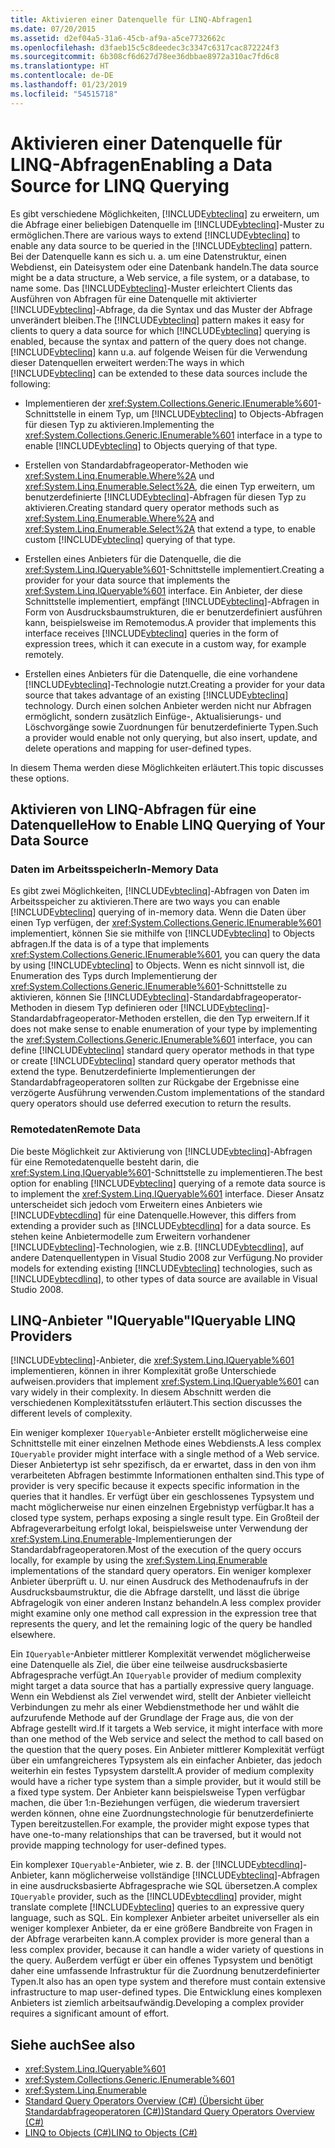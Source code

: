 ```yaml
---
title: Aktivieren einer Datenquelle für LINQ-Abfragen1
ms.date: 07/20/2015
ms.assetid: d2ef04a5-31a6-45cb-af9a-a5ce7732662c
ms.openlocfilehash: d3faeb15c5c8deedec3c3347c6317cac872224f3
ms.sourcegitcommit: 6b308cf6d627d78ee36dbbae8972a310ac7fd6c8
ms.translationtype: HT
ms.contentlocale: de-DE
ms.lasthandoff: 01/23/2019
ms.locfileid: "54515718"
---
```

# <a name="enabling-a-data-source-for-linq-querying"></a><span data-ttu-id="1d3f2-102">Aktivieren einer Datenquelle für LINQ-Abfragen</span><span class="sxs-lookup"><span data-stu-id="1d3f2-102">Enabling a Data Source for LINQ Querying</span></span>
<span data-ttu-id="1d3f2-103">Es gibt verschiedene Möglichkeiten, [!INCLUDE[vbteclinq](~/includes/vbteclinq-md.md)] zu erweitern, um die Abfrage einer beliebigen Datenquelle im [!INCLUDE[vbteclinq](~/includes/vbteclinq-md.md)]-Muster zu ermöglichen.</span><span class="sxs-lookup"><span data-stu-id="1d3f2-103">There are various ways to extend [!INCLUDE[vbteclinq](~/includes/vbteclinq-md.md)] to enable any data source to be queried in the [!INCLUDE[vbteclinq](~/includes/vbteclinq-md.md)] pattern.</span></span> <span data-ttu-id="1d3f2-104">Bei der Datenquelle kann es sich u. a. um eine Datenstruktur, einen Webdienst, ein Dateisystem oder eine Datenbank handeln.</span><span class="sxs-lookup"><span data-stu-id="1d3f2-104">The data source might be a data structure, a Web service, a file system, or a database, to name some.</span></span> <span data-ttu-id="1d3f2-105">Das [!INCLUDE[vbteclinq](~/includes/vbteclinq-md.md)]-Muster erleichtert Clients das Ausführen von Abfragen für eine Datenquelle mit aktivierter [!INCLUDE[vbteclinq](~/includes/vbteclinq-md.md)]-Abfrage, da die Syntax und das Muster der Abfrage unverändert bleiben.</span><span class="sxs-lookup"><span data-stu-id="1d3f2-105">The [!INCLUDE[vbteclinq](~/includes/vbteclinq-md.md)] pattern makes it easy for clients to query a data source for which [!INCLUDE[vbteclinq](~/includes/vbteclinq-md.md)] querying is enabled, because the syntax and pattern of the query does not change.</span></span> <span data-ttu-id="1d3f2-106">[!INCLUDE[vbteclinq](~/includes/vbteclinq-md.md)] kann u.a. auf folgende Weisen für die Verwendung dieser Datenquellen erweitert werden:</span><span class="sxs-lookup"><span data-stu-id="1d3f2-106">The ways in which [!INCLUDE[vbteclinq](~/includes/vbteclinq-md.md)] can be extended to these data sources include the following:</span></span>  
  
-   <span data-ttu-id="1d3f2-107">Implementieren der <xref:System.Collections.Generic.IEnumerable%601>-Schnittstelle in einem Typ, um [!INCLUDE[vbteclinq](~/includes/vbteclinq-md.md)] to Objects-Abfragen für diesen Typ zu aktivieren.</span><span class="sxs-lookup"><span data-stu-id="1d3f2-107">Implementing the <xref:System.Collections.Generic.IEnumerable%601> interface in a type to enable [!INCLUDE[vbteclinq](~/includes/vbteclinq-md.md)] to Objects querying of that type.</span></span>  
  
-   <span data-ttu-id="1d3f2-108">Erstellen von Standardabfrageoperator-Methoden wie <xref:System.Linq.Enumerable.Where%2A> und <xref:System.Linq.Enumerable.Select%2A>, die einen Typ erweitern, um benutzerdefinierte [!INCLUDE[vbteclinq](~/includes/vbteclinq-md.md)]-Abfragen für diesen Typ zu aktivieren.</span><span class="sxs-lookup"><span data-stu-id="1d3f2-108">Creating standard query operator methods such as <xref:System.Linq.Enumerable.Where%2A> and <xref:System.Linq.Enumerable.Select%2A> that extend a type, to enable custom [!INCLUDE[vbteclinq](~/includes/vbteclinq-md.md)] querying of that type.</span></span>  
  
-   <span data-ttu-id="1d3f2-109">Erstellen eines Anbieters für die Datenquelle, die die <xref:System.Linq.IQueryable%601>-Schnittstelle implementiert.</span><span class="sxs-lookup"><span data-stu-id="1d3f2-109">Creating a provider for your data source that implements the <xref:System.Linq.IQueryable%601> interface.</span></span> <span data-ttu-id="1d3f2-110">Ein Anbieter, der diese Schnittstelle implementiert, empfängt [!INCLUDE[vbteclinq](~/includes/vbteclinq-md.md)]-Abfragen in Form von Ausdrucksbaumstrukturen, die er benutzerdefiniert ausführen kann, beispielsweise im Remotemodus.</span><span class="sxs-lookup"><span data-stu-id="1d3f2-110">A provider that implements this interface receives [!INCLUDE[vbteclinq](~/includes/vbteclinq-md.md)] queries in the form of expression trees, which it can execute in a custom way, for example remotely.</span></span>  
  
-   <span data-ttu-id="1d3f2-111">Erstellen eines Anbieters für die Datenquelle, die eine vorhandene [!INCLUDE[vbteclinq](~/includes/vbteclinq-md.md)]-Technologie nutzt.</span><span class="sxs-lookup"><span data-stu-id="1d3f2-111">Creating a provider for your data source that takes advantage of an existing [!INCLUDE[vbteclinq](~/includes/vbteclinq-md.md)] technology.</span></span> <span data-ttu-id="1d3f2-112">Durch einen solchen Anbieter werden nicht nur Abfragen ermöglicht, sondern zusätzlich Einfüge-, Aktualisierungs- und Löschvorgänge sowie Zuordnungen für benutzerdefinierte Typen.</span><span class="sxs-lookup"><span data-stu-id="1d3f2-112">Such a provider would enable not only querying, but also insert, update, and delete operations and mapping for user-defined types.</span></span>  
  
 <span data-ttu-id="1d3f2-113">In diesem Thema werden diese Möglichkeiten erläutert.</span><span class="sxs-lookup"><span data-stu-id="1d3f2-113">This topic discusses these options.</span></span>  
  
## <a name="how-to-enable-linq-querying-of-your-data-source"></a><span data-ttu-id="1d3f2-114">Aktivieren von LINQ-Abfragen für eine Datenquelle</span><span class="sxs-lookup"><span data-stu-id="1d3f2-114">How to Enable LINQ Querying of Your Data Source</span></span>  
  
### <a name="in-memory-data"></a><span data-ttu-id="1d3f2-115">Daten im Arbeitsspeicher</span><span class="sxs-lookup"><span data-stu-id="1d3f2-115">In-Memory Data</span></span>  
 <span data-ttu-id="1d3f2-116">Es gibt zwei Möglichkeiten, [!INCLUDE[vbteclinq](~/includes/vbteclinq-md.md)]-Abfragen von Daten im Arbeitsspeicher zu aktivieren.</span><span class="sxs-lookup"><span data-stu-id="1d3f2-116">There are two ways you can enable [!INCLUDE[vbteclinq](~/includes/vbteclinq-md.md)] querying of in-memory data.</span></span> <span data-ttu-id="1d3f2-117">Wenn die Daten über einen Typ verfügen, der <xref:System.Collections.Generic.IEnumerable%601> implementiert, können Sie sie mithilfe von [!INCLUDE[vbteclinq](~/includes/vbteclinq-md.md)] to Objects abfragen.</span><span class="sxs-lookup"><span data-stu-id="1d3f2-117">If the data is of a type that implements <xref:System.Collections.Generic.IEnumerable%601>, you can query the data by using [!INCLUDE[vbteclinq](~/includes/vbteclinq-md.md)] to Objects.</span></span> <span data-ttu-id="1d3f2-118">Wenn es nicht sinnvoll ist, die Enumeration des Typs durch Implementierung der <xref:System.Collections.Generic.IEnumerable%601>-Schnittstelle zu aktivieren, können Sie [!INCLUDE[vbteclinq](~/includes/vbteclinq-md.md)]-Standardabfrageoperator-Methoden in diesem Typ definieren oder [!INCLUDE[vbteclinq](~/includes/vbteclinq-md.md)]-Standardabfrageoperator-Methoden erstellen, die den Typ erweitern.</span><span class="sxs-lookup"><span data-stu-id="1d3f2-118">If it does not make sense to enable enumeration of your type by implementing the <xref:System.Collections.Generic.IEnumerable%601> interface, you can define [!INCLUDE[vbteclinq](~/includes/vbteclinq-md.md)] standard query operator methods in that type or create [!INCLUDE[vbteclinq](~/includes/vbteclinq-md.md)] standard query operator methods that extend the type.</span></span> <span data-ttu-id="1d3f2-119">Benutzerdefinierte Implementierungen der Standardabfrageoperatoren sollten zur Rückgabe der Ergebnisse eine verzögerte Ausführung verwenden.</span><span class="sxs-lookup"><span data-stu-id="1d3f2-119">Custom implementations of the standard query operators should use deferred execution to return the results.</span></span>  
  
### <a name="remote-data"></a><span data-ttu-id="1d3f2-120">Remotedaten</span><span class="sxs-lookup"><span data-stu-id="1d3f2-120">Remote Data</span></span>  
 <span data-ttu-id="1d3f2-121">Die beste Möglichkeit zur Aktivierung von [!INCLUDE[vbteclinq](~/includes/vbteclinq-md.md)]-Abfragen für eine Remotedatenquelle besteht darin, die <xref:System.Linq.IQueryable%601>-Schnittstelle zu implementieren.</span><span class="sxs-lookup"><span data-stu-id="1d3f2-121">The best option for enabling [!INCLUDE[vbteclinq](~/includes/vbteclinq-md.md)] querying of a remote data source is to implement the <xref:System.Linq.IQueryable%601> interface.</span></span> <span data-ttu-id="1d3f2-122">Dieser Ansatz unterscheidet sich jedoch vom Erweitern eines Anbieters wie [!INCLUDE[vbtecdlinq](~/includes/vbtecdlinq-md.md)] für eine Datenquelle.</span><span class="sxs-lookup"><span data-stu-id="1d3f2-122">However, this differs from extending a provider such as [!INCLUDE[vbtecdlinq](~/includes/vbtecdlinq-md.md)] for a data source.</span></span> <span data-ttu-id="1d3f2-123">Es stehen keine Anbietermodelle zum Erweitern vorhandener [!INCLUDE[vbteclinq](~/includes/vbteclinq-md.md)]-Technologien, wie z.B. [!INCLUDE[vbtecdlinq](~/includes/vbtecdlinq-md.md)], auf andere Datenquellentypen in Visual Studio 2008 zur Verfügung.</span><span class="sxs-lookup"><span data-stu-id="1d3f2-123">No provider models for extending existing [!INCLUDE[vbteclinq](~/includes/vbteclinq-md.md)] technologies, such as [!INCLUDE[vbtecdlinq](~/includes/vbtecdlinq-md.md)], to other types of data source are available in Visual Studio 2008.</span></span>
  
## <a name="iqueryable-linq-providers"></a><span data-ttu-id="1d3f2-124">LINQ-Anbieter "IQueryable"</span><span class="sxs-lookup"><span data-stu-id="1d3f2-124">IQueryable LINQ Providers</span></span>  
 [!INCLUDE[vbteclinq](~/includes/vbteclinq-md.md)]<span data-ttu-id="1d3f2-125">-Anbieter, die <xref:System.Linq.IQueryable%601> implementieren, können in ihrer Komplexität große Unterschiede aufweisen.</span><span class="sxs-lookup"><span data-stu-id="1d3f2-125">providers that implement <xref:System.Linq.IQueryable%601> can vary widely in their complexity.</span></span> <span data-ttu-id="1d3f2-126">In diesem Abschnitt werden die verschiedenen Komplexitätsstufen erläutert.</span><span class="sxs-lookup"><span data-stu-id="1d3f2-126">This section discusses the different levels of complexity.</span></span>  
  
 <span data-ttu-id="1d3f2-127">Ein weniger komplexer `IQueryable`-Anbieter erstellt möglicherweise eine Schnittstelle mit einer einzelnen Methode eines Webdiensts.</span><span class="sxs-lookup"><span data-stu-id="1d3f2-127">A less complex `IQueryable` provider might interface with a single method of a Web service.</span></span> <span data-ttu-id="1d3f2-128">Dieser Anbietertyp ist sehr spezifisch, da er erwartet, dass in den von ihm verarbeiteten Abfragen bestimmte Informationen enthalten sind.</span><span class="sxs-lookup"><span data-stu-id="1d3f2-128">This type of provider is very specific because it expects specific information in the queries that it handles.</span></span> <span data-ttu-id="1d3f2-129">Er verfügt über ein geschlossenes Typsystem und macht möglicherweise nur einen einzelnen Ergebnistyp verfügbar.</span><span class="sxs-lookup"><span data-stu-id="1d3f2-129">It has a closed type system, perhaps exposing a single result type.</span></span> <span data-ttu-id="1d3f2-130">Ein Großteil der Abfrageverarbeitung erfolgt lokal, beispielsweise unter Verwendung der <xref:System.Linq.Enumerable>-Implementierungen der Standardabfrageoperatoren.</span><span class="sxs-lookup"><span data-stu-id="1d3f2-130">Most of the execution of the query occurs locally, for example by using the <xref:System.Linq.Enumerable> implementations of the standard query operators.</span></span> <span data-ttu-id="1d3f2-131">Ein weniger komplexer Anbieter überprüft u. U. nur einen Ausdruck des Methodenaufrufs in der Ausdrucksbaumstruktur, die die Abfrage darstellt, und lässt die übrige Abfragelogik von einer anderen Instanz behandeln.</span><span class="sxs-lookup"><span data-stu-id="1d3f2-131">A less complex provider might examine only one method call expression in the expression tree that represents the query, and let the remaining logic of the query be handled elsewhere.</span></span>  
  
 <span data-ttu-id="1d3f2-132">Ein `IQueryable`-Anbieter mittlerer Komplexität verwendet möglicherweise eine Datenquelle als Ziel, die über eine teilweise ausdrucksbasierte Abfragesprache verfügt.</span><span class="sxs-lookup"><span data-stu-id="1d3f2-132">An `IQueryable` provider of medium complexity might target a data source that has a partially expressive query language.</span></span> <span data-ttu-id="1d3f2-133">Wenn ein Webdienst als Ziel verwendet wird, stellt der Anbieter vielleicht Verbindungen zu mehr als einer Webdienstmethode her und wählt die aufzurufende Methode auf der Grundlage der Frage aus, die von der Abfrage gestellt wird.</span><span class="sxs-lookup"><span data-stu-id="1d3f2-133">If it targets a Web service, it might interface with more than one method of the Web service and select the method to call based on the question that the query poses.</span></span> <span data-ttu-id="1d3f2-134">Ein Anbieter mittlerer Komplexität verfügt über ein umfangreicheres Typsystem als ein einfacher Anbieter, das jedoch weiterhin ein festes Typsystem darstellt.</span><span class="sxs-lookup"><span data-stu-id="1d3f2-134">A provider of medium complexity would have a richer type system than a simple provider, but it would still be a fixed type system.</span></span> <span data-ttu-id="1d3f2-135">Der Anbieter kann beispielsweise Typen verfügbar machen, die über 1:n-Beziehungen verfügen, die wiederum traversiert werden können, ohne eine Zuordnungstechnologie für benutzerdefinierte Typen bereitzustellen.</span><span class="sxs-lookup"><span data-stu-id="1d3f2-135">For example, the provider might expose types that have one-to-many relationships that can be traversed, but it would not provide mapping technology for user-defined types.</span></span>  
  
 <span data-ttu-id="1d3f2-136">Ein komplexer `IQueryable`-Anbieter, wie z. B. der [!INCLUDE[vbtecdlinq](~/includes/vbtecdlinq-md.md)]-Anbieter, kann möglicherweise vollständige [!INCLUDE[vbteclinq](~/includes/vbteclinq-md.md)]-Abfragen in eine ausdrucksbasierte Abfragesprache wie SQL übersetzen.</span><span class="sxs-lookup"><span data-stu-id="1d3f2-136">A complex `IQueryable` provider, such as the [!INCLUDE[vbtecdlinq](~/includes/vbtecdlinq-md.md)] provider, might translate complete [!INCLUDE[vbteclinq](~/includes/vbteclinq-md.md)] queries to an expressive query language, such as SQL.</span></span> <span data-ttu-id="1d3f2-137">Ein komplexer Anbieter arbeitet universeller als ein weniger komplexer Anbieter, da er eine größere Bandbreite von Fragen in der Abfrage verarbeiten kann.</span><span class="sxs-lookup"><span data-stu-id="1d3f2-137">A complex provider is more general than a less complex provider, because it can handle a wider variety of questions in the query.</span></span> <span data-ttu-id="1d3f2-138">Außerdem verfügt er über ein offenes Typsystem und benötigt daher eine umfassende Infrastruktur für die Zuordnung benutzerdefinierter Typen.</span><span class="sxs-lookup"><span data-stu-id="1d3f2-138">It also has an open type system and therefore must contain extensive infrastructure to map user-defined types.</span></span> <span data-ttu-id="1d3f2-139">Die Entwicklung eines komplexen Anbieters ist ziemlich arbeitsaufwändig.</span><span class="sxs-lookup"><span data-stu-id="1d3f2-139">Developing a complex provider requires a significant amount of effort.</span></span>  
  
## <a name="see-also"></a><span data-ttu-id="1d3f2-140">Siehe auch</span><span class="sxs-lookup"><span data-stu-id="1d3f2-140">See also</span></span>

- <xref:System.Linq.IQueryable%601>
- <xref:System.Collections.Generic.IEnumerable%601>
- <xref:System.Linq.Enumerable>
- [<span data-ttu-id="1d3f2-141">Standard Query Operators Overview (C#) (Übersicht über Standardabfrageoperatoren (C#))</span><span class="sxs-lookup"><span data-stu-id="1d3f2-141">Standard Query Operators Overview (C#)</span></span>](../../../../csharp/programming-guide/concepts/linq/standard-query-operators-overview.md)
- [<span data-ttu-id="1d3f2-142">LINQ to Objects (C#)</span><span class="sxs-lookup"><span data-stu-id="1d3f2-142">LINQ to Objects (C#)</span></span>](../../../../csharp/programming-guide/concepts/linq/linq-to-objects.md)
